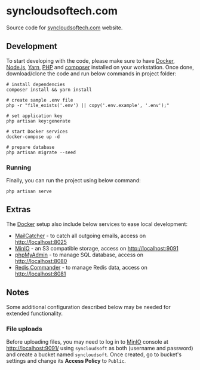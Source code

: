 # syncloudsoftech.com

Source code for [syncloudsoftech.com](https://syncloudsoftech.com/) website.

## Development

To start developing with the code, please make sure to have [Docker](https://www.docker.com/), [Node.js](https://nodejs.org/en/), [Yarn](https://yarnpkg.com/), [PHP](https://www.php.net) and [composer](https://getcomposer.org) installed on your workstation.
Once done, download/clone the code and run below commands in project folder:

```shell
# install dependencies
composer install && yarn install

# create sample .env file
php -r "file_exists('.env') || copy('.env.example', '.env');"

# set application key
php artisan key:generate

# start Docker services
docker-compose up -d

# prepare database
php artisan migrate --seed
```

### Running

Finally, you can run the project using below command:

```shell
php artisan serve
```

## Extras

The [Docker](https://www.docker.com/) setup also include below services to ease local development:

- [MailCatcher](https://mailcatcher.me/) - to catch all outgoing emails, access on [http://localhost:8025](http://localhost:8025)
- [MinIO](https://min.io/) - an S3 compatible storage, access on [http://localhost:9091](http://localhost:9091)
- [phpMyAdmin](https://www.phpmyadmin.net/) - to manage SQL database, access on [http://localhost:8080](http://localhost:8080)
- [Redis Commander](http://joeferner.github.io/redis-commander/) - to manage Redis data, access on [http://localhost:8081](http://localhost:8081)

## Notes

Some additional configuration described below may be needed for extended functionality.

### File uploads

Before uploading files, you may need to log in to [MinIO](https://min.io/) console at [http://localhost:9091/](http://localhost:9091/) using `syncloudsoft` as both (username and password) and create a bucket named `syncloudsoft`.
Once created, go to bucket's settings and change its **Access Policy** to `Public`.

